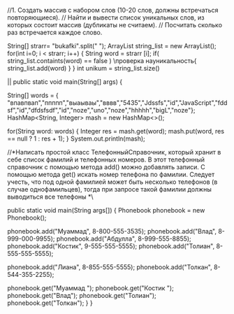 //1. Создать массив с набором слов (10-20 слов, должны встречаться повторяющиеся).
// Найти и вывести список уникальных слов, из которых состоит массив (дубликаты не считаем).
// Посчитать сколько раз встречается каждое слово.

 String[] strarr= "bukafki".split(" ");
 ArrayList<String> string_list = new ArrayList<String>();
  for(int i=0; i < strarr; i++)
  {
    String word = strarr [i];
                                                                                                                            if( string_list.containts(word) == false ) \\проверка науникальность{ string_list.add(word)
 }
  }
     int unikum = string_list.size()



||
public static void main(String[] args) {

String[] words = {
"впавпвап","ппппп","выаываы","вввв","5435","Jdssfs","id","JavaScript","fddsf","id","dfdsfsdf","id","noze","uno","noze","hhhhh","bigL","noze"};
HashMap<String, Integer> mash = new HashMap<>();

for(String word: words) {
 Integer res = mash.get(word);
 mash.put(word, res == null ? 1 : res + 1);
 }
 System.out.println(mash);

//*Написать простой класс ТелефонныйСправочник, который хранит в себе список фамилий и телефонных номеров. В этот телефонный справочник с помощью метода add() можно добавлять записи. С помощью метода get() искать номер телефона по фамилии. Следует учесть, что под одной фамилией может быть несколько телефонов (в случае однофамильцев), тогда при запросе такой фамилии должны выводиться все телефоны *\

public static void main(String args[]) {
Phonebook phonebook = new Phonebook();

phonebook.add("Муаммад", 8-800-555-3535);
phonebook.add("Влад", 8-999-000-9955);
phonebook.add("Абдулла", 8-999-555-8855);
phonebook.add("Костик", 9-555-555-5555);
phonebook.add("Толиан", 8-555-555-5555);

phonebook.add("Лиана", 8-855-555-5555);
phonebook.add("Толкан", 8-544-355-2255);

phonebook.get("Муаммад ");
phonebook.get("Костик ");
phonebook.get("Влад");
phonebook.get("Толиан");
phonebook.get("Толкан");
}
}
